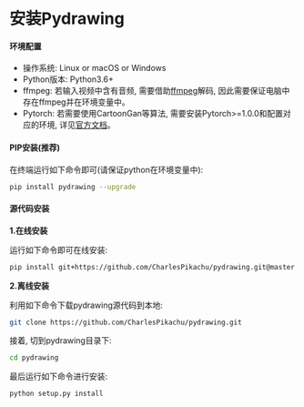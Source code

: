 # 安装Pydrawing


#### 环境配置

- 操作系统: Linux or macOS or Windows
- Python版本: Python3.6+
- ffmpeg: 若输入视频中含有音频, 需要借助[ffmpeg](https://ffmpeg.org/)解码, 因此需要保证电脑中存在ffmpeg并在环境变量中。
- Pytorch: 若需要使用CartoonGan等算法, 需要安装Pytorch>=1.0.0和配置对应的环境, 详见[官方文档](https://pytorch.org/get-started/locally/)。


#### PIP安装(推荐)

在终端运行如下命令即可(请保证python在环境变量中):

```sh
pip install pydrawing --upgrade
```


#### 源代码安装

**1.在线安装**

运行如下命令即可在线安装:

```sh
pip install git+https://github.com/CharlesPikachu/pydrawing.git@master
```

**2.离线安装**

利用如下命令下载pydrawing源代码到本地:

```sh
git clone https://github.com/CharlesPikachu/pydrawing.git
```

接着, 切到pydrawing目录下:

```sh
cd pydrawing
```

最后运行如下命令进行安装:

```sh
python setup.py install
```